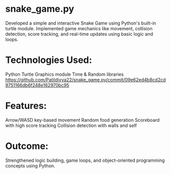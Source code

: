 # snake_game.py

Developed a simple and interactive Snake Game using Python's built-in turtle module. Implemented game mechanics like movement, collision detection, score tracking, and real-time updates using basic logic and loops.

# Technologies Used:
Python
Turtle Graphics module
Time & Random libraries
https://github.com/Patildivya22/snake_game.py/commit/09e62ed4b8cd2cd9751166db6f248e162970bc95
# Features:
Arrow/WASD key-based movement
Random food generation
Scoreboard with high score tracking
Collision detection with walls and self
# Outcome:
Strengthened logic building, game loops, and object-oriented programming concepts using Python.
